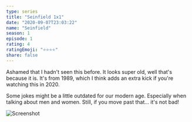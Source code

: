 ```yaml
---
type: series
title: "Seinfield 1x1"
date: "2020-09-07T23:03:22"
name: "Seinfield"
season: 1
episode: 1
rating: 4
ratingEmoji: "⭐️⭐️⭐️⭐️"
share: false
---
```


Ashamed that I hadn't seen this before. It looks super old, well that's because it is. It's from 1989, which I think adds an extra kick if you're watching this in 2020.

Some jokes might be a little outdated for our modern age. Especially when talking about men and women. Still, if you move past that... it's not bad!

![Screenshot](https://cldup.com/OmMmQoSmot.jpg)
